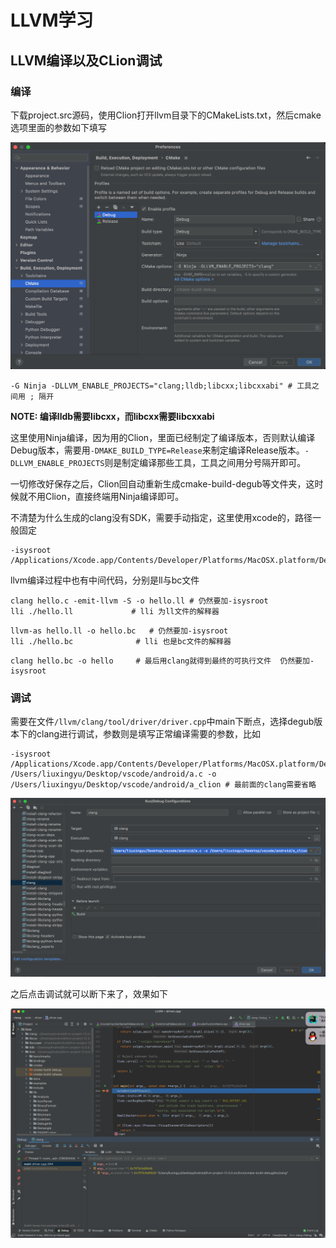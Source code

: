 # LLVM学习

## LLVM编译以及CLion调试

### 编译

下载project.src源码，使用Clion打开llvm目录下的CMakeLists.txt，然后cmake选项里面的参数如下填写

![](./picture/截屏2022-02-1321.17.19.png)

```shell
-G Ninja -DLLVM_ENABLE_PROJECTS="clang;lldb;libcxx;libcxxabi" # 工具之间用 ; 隔开
```

**NOTE:  编译lldb需要libcxx，而libcxx需要libcxxabi**

这里使用Ninja编译，因为用的Clion，里面已经制定了编译版本，否则默认编译Debug版本，需要用`-DMAKE_BUILD_TYPE=Release`来制定编译Release版本。`-DLLVM_ENABLE_PROJECTS`则是制定编译那些工具，工具之间用分号隔开即可。

一切修改好保存之后，Clion回自动重新生成cmake-build-degub等文件夹，这时候就不用Clion，直接终端用Ninja编译即可。

不清楚为什么生成的clang没有SDK，需要手动指定，这里使用xcode的，路径一般固定

```shell
-isysroot /Applications/Xcode.app/Contents/Developer/Platforms/MacOSX.platform/Developer/SDKs/MacOSX.sdk
```

llvm编译过程中也有中间代码，分别是ll与bc文件

```shell
clang hello.c -emit-llvm -S -o hello.ll # 仍然要加-isysroot 
lli ./hello.ll             # lli 为ll文件的解释器
```

```shell
llvm-as hello.ll -o hello.bc   # 仍然要加-isysroot 
lli ./hello.bc              # lli 也是bc文件的解释器
```

```shell
clang hello.bc -o hello     # 最后用clang就得到最终的可执行文件  仍然要加-isysroot 
```

### 调试

需要在文件`/llvm/clang/tool/driver/driver.cpp`中main下断点，选择degub版本下的clang进行调试，参数则是填写正常编译需要的参数，比如

```shell
-isysroot /Applications/Xcode.app/Contents/Developer/Platforms/MacOSX.platform/Developer/SDKs/MacOSX.sdk /Users/liuxingyu/Desktop/vscode/android/a.c -o /Users/liuxingyu/Desktop/vscode/android/a_clion # 最前面的clang需要省略
```

![](./picture/截屏2022-02-1412.58.54.png)

之后点击调试就可以断下来了，效果如下

![](./picture/MacPic2022-02-1413.04.25.png)